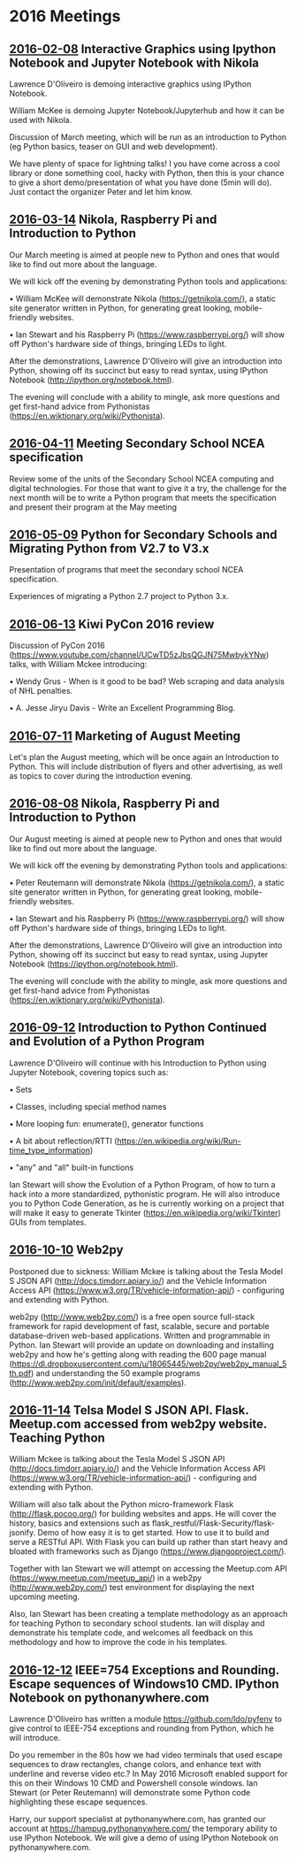 # 2016 Meetings

## [2016-02-08](2016-02-08) Interactive Graphics using Ipython Notebook and Jupyter Notebook with Nikola

Lawrence D'Oliveiro is demoing interactive graphics using IPython Notebook.

William McKee is demoing Jupyter Notebook/Jupyterhub and how it can be used with Nikola.

Discussion of March meeting, which will be run as an introduction to Python (eg Python basics, teaser on GUI and web development).

We have plenty of space for lightning talks! I you have come across a cool library or done something cool, hacky with Python, then this is your chance to give a short demo/presentation of what you have done (5min will do). Just contact the organizer Peter and let him know.

## [2016-03-14](2016-03-14) Nikola, Raspberry Pi and Introduction to Python

Our March meeting is aimed at people new to Python and ones that would like to find out more about the language.

We will kick off the evening by demonstrating Python tools and applications:

• William McKee will demonstrate Nikola (https://getnikola.com/), a static site generator written in Python, for generating great looking, mobile-friendly websites.

• Ian Stewart and his Raspberry Pi (https://www.raspberrypi.org/) will show off Python's hardware side of things, bringing LEDs to light.

After the demonstrations, Lawrence D'Oliveiro will give an introduction into Python, showing off its succinct but easy to read syntax, using IPython Notebook (http://ipython.org/notebook.html).

The evening will conclude with a ability to mingle, ask more questions and get first-hand advice from Pythonistas (https://en.wiktionary.org/wiki/Pythonista).

## [2016-04-11](2016-04-11) Meeting Secondary School NCEA specification

Review some of the units of the Secondary School NCEA computing and digital technologies. For those that want to give it a try, the challenge for the next month will be to write a Python program that meets the specification and present their program at the May meeting

## [2016-05-09](2016-05-09) Python for Secondary Schools and Migrating Python from V2.7 to V3.x

Presentation of programs that meet the secondary school NCEA specification.

Experiences of migrating a Python 2.7 project to Python 3.x.

## [2016-06-13](2016-06-13) Kiwi PyCon 2016 review

Discussion of PyCon 2016 (https://www.youtube.com/channel/UCwTD5zJbsQGJN75MwbykYNw) talks, with William Mckee introducing:

• Wendy Grus - When is it good to be bad? Web scraping and data analysis of NHL penalties.

• A. Jesse Jiryu Davis - Write an Excellent Programming Blog.

## [2016-07-11](2016-07-11) Marketing of August Meeting

Let's plan the August meeting, which will be once again an Introduction to Python. This will include distribution of flyers and other advertising, as well as topics to cover during the introduction evening.

## [2016-08-08](2016-08-08) Nikola, Raspberry Pi and Introduction to Python

Our August meeting is aimed at people new to Python and ones that would like to find out more about the language.

We will kick off the evening by demonstrating Python tools and applications:

• Peter Reutemann will demonstrate Nikola (https://getnikola.com/), a static site generator written in Python, for generating great looking, mobile-friendly websites.

• Ian Stewart and his Raspberry Pi (https://www.raspberrypi.org/) will show off Python's hardware side of things, bringing LEDs to light.

After the demonstrations, Lawrence D'Oliveiro will give an introduction into Python, showing off its succinct but easy to read syntax, using Jupyter Notebook (https://ipython.org/notebook.html).

The evening will conclude with the ability to mingle, ask more questions and get first-hand advice from Pythonistas (https://en.wiktionary.org/wiki/Pythonista).

## [2016-09-12](2016-09-12) Introduction to Python Continued and Evolution of a Python Program

Lawrence D'Oliveiro will continue with his Introduction to Python using Jupyter Notebook, covering topics such as:

• Sets

• Classes, including special method names

• More looping fun: enumerate(), generator functions

• A bit about reflection/RTTI (https://en.wikipedia.org/wiki/Run-time_type_information)

• "any" and "all" built-in functions

Ian Stewart will show the Evolution of a Python Program, of how to turn a hack into a more standardized, pythonistic program. He will also introduce you to Python Code Generation, as he is currently working on a project that will make it easy to generate Tkinter (https://en.wikipedia.org/wiki/Tkinter) GUIs from templates.

## [2016-10-10](2016-10-10) Web2py

Postponed due to sickness: William Mckee is talking about the Tesla Model S JSON API (http://docs.timdorr.apiary.io/) and the Vehicle Information Access API (https://www.w3.org/TR/vehicle-information-api/) - configuring and
extending with Python.

web2py (http://www.web2py.com/) is a free open source full-stack framework for rapid development of fast, scalable, secure and portable database-driven web-based applications. Written and programmable in Python. Ian Stewart will provide an update on downloading and installing web2py and how he's getting along with reading the 600 page manual (https://dl.dropboxusercontent.com/u/18065445/web2py/web2py_manual_5th.pdf) and understanding the 50 example programs (http://www.web2py.com/init/default/examples).

## [2016-11-14](2016-11-14) Telsa Model S JSON API. Flask. Meetup.com accessed from web2py website. Teaching Python

William Mckee is talking about the Tesla Model S JSON API (http://docs.timdorr.apiary.io/) and the Vehicle Information Access API (https://www.w3.org/TR/vehicle-information-api/) - configuring and extending with Python.

William will also talk about the Python micro-framework Flask (http://flask.pocoo.org/) for building websites and apps. He will cover the history, basics and extensions such as flask_restful/Flask-Security/flask-jsonify. Demo of how easy it is to get started. How to use it to build and serve a RESTful API. With Flask you can build up rather than start heavy and bloated with frameworks such as Django (https://www.djangoproject.com/).

Together with Ian Stewart we will attempt on accessing the Meetup.com API (https://www.meetup.com/meetup_api/) in a web2py (http://www.web2py.com/) test environment for displaying the next upcoming meeting.

Also, Ian Stewart has been creating a template methodology as an approach for teaching Python to secondary school students. Ian will display and demonstrate his template code, and welcomes all feedback on this methodology and how to improve the code in his templates.

## [2016-12-12](2016-12-12) IEEE=754 Exceptions and Rounding. Escape sequences of Windows10 CMD. IPython Notebook on pythonanywhere.com

Lawrence D'Oliveiro has written a module https://github.com/ldo/pyfenv to give control to IEEE-754 exceptions and rounding from Python, which he will introduce.

Do you remember in the 80s how we had video terminals that used escape sequences to draw rectangles, change colors, and enhance text with underline and reverse video etc.? In May 2016 Microsoft enabled support for this on their Windows 10 CMD and Powershell console windows. Ian Stewart (or Peter Reutemann) will demonstrate some Python code highlighting these escape sequences.

Harry, our support specialist at pythonanywhere.com, has granted our account at https://hampug.pythonanywhere.com/ the temporary ability to use IPython Notebook. We will give a demo of using IPython Notebook on pythonanywhere.com.


